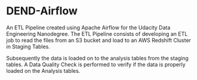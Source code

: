 # DEND-Airflow
An ETL Pipeline created using Apache Airflow for the Udacity Data Engineering Nanodegree. The ETL Pipeline consists of developing an ETL job
to read the files from an S3 bucket and load to an AWS Redshift Cluster in Staging Tables. 

Subsequently the data is loaded on to the analysis tables
from the staging tables. A Data Quality Check is performed to verify if the data is properly loaded on the Analysis tables.
